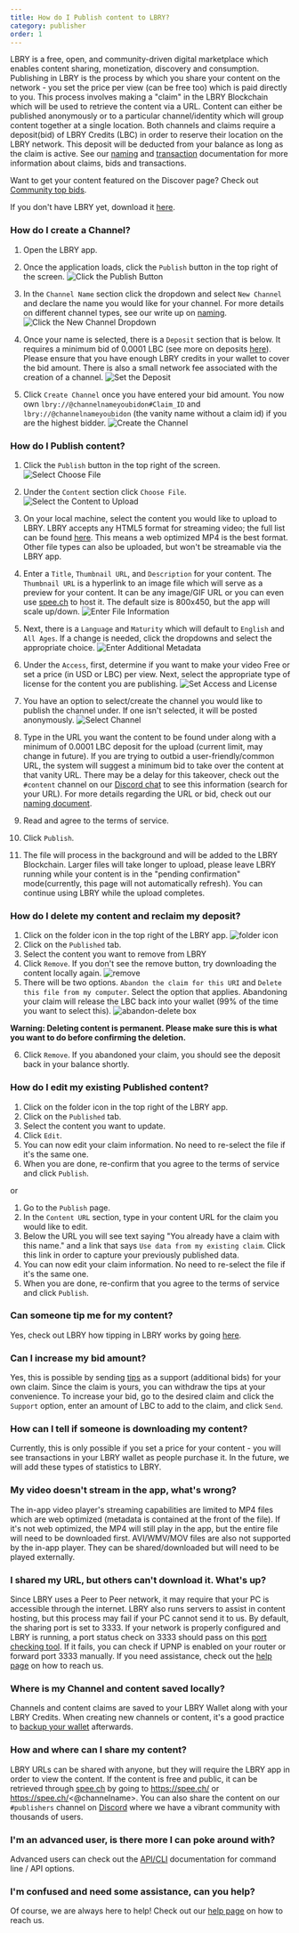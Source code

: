 ```yaml
---
title: How do I Publish content to LBRY?
category: publisher
order: 1
---
```


LBRY is a free, open, and community-driven digital marketplace which enables content sharing, monetization, discovery and consumption. Publishing in LBRY is the process by which you share your content on the network - you set the price per view (can be free too) which is paid directly to you. This process involves making a "claim" in the LBRY Blockchain which will be used to retrieve the content via a URL. Content can either be published anonymously or to a particular channel/identity which will group content together at a single location. Both channels and claims require a deposit(bid) of LBRY Credits (LBC) in order to reserve their location on the LBRY network. This deposit will be deducted from your balance as long as the claim is active. See our [naming](https://lbry.io/faq/naming) and [transaction](https://lbry.io/faq/transaction-types) documentation for more information about claims, bids and transactions. 

Want to get your content featured on the Discover page? Check out [Community top bids](https://lbry.io/faq/community-top-bid).

If you don't have LBRY yet, download it [here](https://lbry.io/get).

### How do I create a Channel?

1. Open the LBRY app.
2. Once the application loads, click the `Publish` button in the top right of the screen.
![Click the Publish Button](https://spee.ch/de822faa6cda4989f68ec66abe5254bdd1ad031b/1111.jpeg)

3. In the `Channel Name` section click the dropdown and select `New Channel` and  declare the name you would like for your channel. For more details on different channel types, see our write up on [naming](https://lbry.io/faq/naming).
![Click the New Channel Dropdown](https://spee.ch/eb37ca6c6ea9d795bf2fc2a124f52b0084453c40/2222.jpeg)

4. Once your name is selected, there is a `Deposit` section that is below. It requires a minimum bid of 0.0001 LBC (see more on deposits [here](https://lbry.io/faq/naming)). Please ensure that you have enough LBRY credits in your wallet to cover the bid amount.  There is also a small network fee associated with the creation of a channel. 
![Set the Deposit](https://spee.ch/31612026416cf1ea2c4b433aaa9835cd939a28be/3333.jpeg)

5. Click `Create Channel` once you have entered your bid amount. You now own `lbry://@channelnameyoubidon#Claim_ID` and `lbry://@channelnameyoubidon` (the vanity name without a claim id) if you are the highest bidder.
![Create the Channel](https://spee.ch/f14f6ec87e3a962f0112142a766d8c7f67820568/4444.jpeg)

### How do I Publish content? 

1. Click the `Publish` button in the top right of the screen.
![Select Choose File](https://spee.ch/1f7bfc865a9a7b9cd6cb026a8e31343703fd57f8/Publishing001.png)

1. Under the `Content` section click `Choose File`.
![Select the Content to Upload](https://spee.ch/7e53708abaab90b89c1e410cb2c3983c79b6b550/Publishing002.png)

2. On your local machine, select the content you would like to upload to LBRY.  LBRY accepts any HTML5 format for streaming video; the full list can be found [here](https://developer.mozilla.org/en-US/docs/Web/HTML/Supported_media_formats). This means a web optimized MP4 is the best format. Other file types can also be uploaded, but won't be streamable via the LBRY app.


3. Enter a `Title`, `Thumbnail URL`, and `Description` for your content.  The `Thumbnail URL` is a hyperlink to an image file which will serve as a preview for your content. It can be any image/GIF URL or you can even use [spee.ch](https://www.spee.ch) to host it. The default size is 800x450, but the app will scale up/down. 
![Enter File Information](https://spee.ch/d857e3040629145e0f5d70693c02b8016a9d45e6/Publishing003.png)

4. Next, there is a `Language` and `Maturity` which will default to `English` and `All Ages`.  If a change is needed, click the dropdowns and select the appropriate choice. 
![Enter Additional Metadata](https://spee.ch/a42fb51e56ab4809002982cea66b7fc44b938776/Publishing004.png)

5. Under the `Access`, first, determine if you want to make your video Free or set a price (in USD or LBC) per view. Next, select the appropriate type of license for the content you are publishing.
![Set Access and License](https://spee.ch/35adbf43f6a8a6cd43fc67d18516ede2f74de86b/Publishing005.png)

6. You have an option to select/create the channel you would like to publish the channel under. If one isn't selected, it will be posted anonymously.
![Select Channel](https://spee.ch/d0c7fe044b0237017f0f5af00f79e3880aae201d/Publishing006.png)

7. Type in the URL you want the content to be found under along with a minimum of 0.0001 LBC deposit for the upload (current limit, may change in future). If you are trying to outbid a user-friendly/common URL, the system will suggest a minimum bid to take over the content at that vanity URL. There may be a delay for this takeover, check out the `#content` channel on our [Discord chat](https://chat.lbry.io) to see this information (search for your URL). For more details regarding the URL or bid, check out our [naming document](https://lbry.io/faq/naming).

8. Read and agree to the terms of service.
9. Click `Publish`.
10. The file will process in the background and will be added to the LBRY Blockchain. Larger files will take longer to upload, please leave LBRY running while your content is in the "pending confirmation" mode(currently, this page will not automatically refresh).  You can continue using LBRY while the upload completes.

### How do I delete my content and reclaim my deposit? 

1. Click on the folder icon in the top right of the LBRY app. 
![folder icon](https://spee.ch/5/lbryapp-folder-icon.jpeg)
2. Click on the `Published` tab.
3. Select the content you want to remove from LBRY 
4. Click `Remove`. If you don't see the remove button, try downloading the content locally again. 
![remove](https://spee.ch/7/removebox.png)
5. There will be two options. `Abandon the claim for this URI` and `Delete this file from my computer`. Select the option that applies.  Abandoning your claim will release the LBC back into your wallet (99% of the time you want to select this). 
![abandon-delete box](https://spee.ch/7/removeabandonbox.png)

**Warning: Deleting content is permanent. Please make sure this is what you want to do before confirming the deletion.**

6. Click `Remove`. If you abandoned your claim, you should see the deposit back in your balance shortly. 

### How do I edit my existing Published content? 
1. Click on the folder icon in the top right of the LBRY app. 
2. Click on the `Published` tab.
3. Select the content you want to update.
4. Click `Edit`.
5. You can now edit your claim information. No need to re-select the file if it's the same one. 
6. When you are done, re-confirm that you agree to the terms of service and click `Publish`.

or

1. Go to the `Publish` page.
2. In the `Content URL` section, type in your content URL for the claim you would like to edit.
3. Below the URL you will see text saying "You already have a claim with this name." and a link that says `Use data from my existing claim`. Click this link in order to capture your previously published data. 
4. You can now edit your claim information. No need to re-select the file if it's the same one. 
5. When you are done, re-confirm that you agree to the terms of service and click `Publish`.

### Can someone tip me for my content? 

Yes, check out LBRY how tipping in LBRY works by going [here](https://lbry.io/faq/tipping).

### Can I increase my bid amount?

Yes, this is possible by sending [tips](https://lbry.io/faq/tipping) as a support (additional bids) for your own claim. Since the claim is yours, you can withdraw the tips at your convenience.  To increase your bid, go to the desired claim and click the `Support` option, enter an amount of LBC to add to the claim, and click `Send`. 

### How can I tell if someone is downloading my content?

Currently, this is only possible if you set a price for your content - you will see transactions in your LBRY wallet as people purchase it. In the future, we will add these types of statistics to LBRY. 

### My video doesn't stream in the app, what's wrong?

The in-app video player's streaming capabilities are limited to MP4 files which are web optimized (metadata is contained at the front of the file). If it's not web optimized, the MP4 will still play in the app, but the entire file will need to be downloaded first. AVI/WMV/MOV files are also not supported by the in-app player. They can be shared/downloaded but will need to be played externally. 

### I shared my URL, but others can't download it. What's up? 

Since LBRY uses a Peer to Peer network, it may require that your PC is accessible through the internet. LBRY also runs servers to assist in content hosting, but this process may fail if your PC cannot send it to us. By default, the sharing port is set to 3333. If your network is properly configured and LBRY is running, a port status check on 3333 should pass on this [port checking tool](https://www.canyouseeme.org). If it fails, you can check if UPNP is enabled on your router or forward port 3333 manually. If you need assistance, check out the [help page](https://lbry.io/faq/how-to-report-bugs) on how to reach us.

### Where is my Channel and content saved locally?

Channels and content claims are saved to your LBRY Wallet along with your LBRY Credits. When creating new channels or content, it's a good practice to [backup your wallet](https://lbry.io/faq/how-to-backup-wallet) afterwards. 

### How and where can I share my content?

LBRY URLs can be shared with anyone, but they will require the LBRY app in order to view the content. If the content is free and public, it can be retrieved through [spee.ch](https://www.spee.ch) by going to https://spee.ch/<claimname> or https://spee.ch/<@channelname>. You can also share the content on our `#publishers` channel on [Discord](https://chat.lbry.io) where we have a vibrant community with thousands of users. 

### I'm an advanced user, is there more I can poke around with? 

Advanced users can check out the [API/CLI](https://lbryio.github.io/lbry/) documentation for command line / API options. 

### I'm confused and need some assistance, can you help?

Of course, we are always here to help! Check out our [help page](https://lbry.io/faq/how-to-report-bugs) on how to reach us. 
